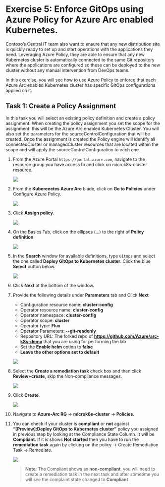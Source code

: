 # Exercise 5: Enforce GitOps using Azure Policy for Azure Arc enabled Kubernetes.
Contoso’s Central IT team also want to ensure that any new distribution site is quickly ready to set up and start operations with the applications they need. Leveraging Azure Policy, they are able to ensure that any new Kubernetes cluster is automatically connected to the same Git repository where the applications are configured so these can be deployed to the new cluster without any manual intervention from DevOps teams.

In this exercise, you will see how to use Azure Policy to enforce that each Azure Arc enabled Kubernetes cluster has specific GitOps configurations applied on it.

## Task 1: Create a Policy Assignment
In this task you will select an existing policy definition and create a policy assignment. When creating the policy assignment you set the scope for the assignment: this will be the Azure Arc enabled Kubernetes Cluster. You will also set the parameters for the sourceControlConfiguration that will be created. Once the assignment is created the Policy engine will identify all connectedCluster or managedCluster resources that are located within the scope and will apply the sourceControlConfiguration to each one.

1. From the Azure Portal ```https://portal.azure.com```, navigate to the resource group you have access to and click on microk8s-cluster resource. 

    ![](.././media/0151.png)

1. From the **Kuberenetes Azure Arc** blade, click on **Go to Policies** under Configure Azure Policy.

    ![](.././media/15.png)

1. Click **Assign policy**.

    ![](.././media/16.png)

1. On the Basics Tab, click on the ellipses (…) to the right of **Policy definition**.

    ![](.././media/17v2.png)

1. In the **Search** window for available definitions, type ```GitOps``` and select the one called **Deploy GitOps to Kubernetes cluster**.  Click the blue **Select** button below.

    ![](.././media/18v2.png)

1. Click **Next** at the bottom of the window.

1. Provide the following details under **Parameters** tab and Click **Next**
    - Configuration resource name: **cluster-config**
    - Operator resource name: **cluster-config**
    - Operator namespace: **cluster-config**
    - Operator scope: **cluster**
    - Operator type: **Flux**
    - Operator Parameters: **--git-readonly**
    - Repository URL: The forked repo of **https://github.com/Azure/arc-k8s-demo** that you are using for performing the lab
    - Set the **Enable helm** option to **false**
    - **Leave the other options set to default**
     
    ![](.././media/19v2.png)
   
1. Select the **Create a remediation task** check box and then click **Review+create**, skip the Non-compliance messages.

    ![](.././media/20v2.png)
     
1. Click **Create**.

    ![](.././media/21v2.png)

1. Navigate to **Azure-Arc RG** -> **microk8s-cluster** -> **Policies**.

1. You can check if your cluster is **compliant** or **not** against **“[Preview]:Deploy GitOps to Kubernetes cluster”** policy you assigned in previous step by looking at the Compliance State Column. It will be **Compliant**. If it is shows **Not started** then you have to run the **remediation task** again by clicking on the policy -> Create Remediation Task -> Remediate.

     ![](.././media/25.png)
     
   > **Note**: The Compliant shows as **non-compliant**, you will need to create a remediation task in the next task and after sometime you will see the complaint state changed to **Compliant**
   

